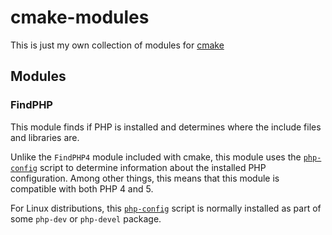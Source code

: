 cmake-modules
=============

This is just my own collection of modules for [cmake](http://www.cmake.org/)

## Modules

### FindPHP
This module finds if PHP is installed and determines where the include files and libraries are. 

Unlike the `FindPHP4` module included with cmake, this module uses the
[`php-config`](http://php.net/manual/en/install.pecl.php-config.php) script to determine
information about the installed PHP configuration.  Among other things, this means that this
module is compatible with both PHP 4 and 5.

For Linux distributions, this [`php-config`](http://php.net/manual/en/install.pecl.php-config.php)
script is normally installed as part of some `php-dev` or `php-devel` package.
